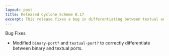 ```yaml
---
layout: post
title: Released Cyclone Scheme 0.17
excerpt: This release fixes a bug in differentiating between textual and binary ports.
---
```


Bug Fixes

- Modified `binary-port?` and `textual-port?` to correctly differentiate between binary and textual ports.
